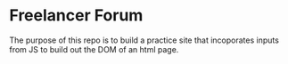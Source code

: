 # Freelancer Forum

The purpose of this repo is to build a practice site that incoporates inputs from JS to build out the DOM of an html page.